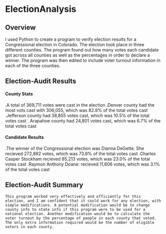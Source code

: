 # ElectionAnalysis
## Overview
  I used Python to create a program to verify election results for a Congressional election in Colorado. The election took place in three different counties. The program found out how many votes each candidate got across all counties as well as the percentages in order to declare a winner. The program was then edited to include voter turnout information in each of the three counties.
  
  ## Election-Audit Results
  #### County Stats
  .A total of 369,711 votes were cast in the election
  .Denver county had the most vots cast with 306,055, which was 82.8% of the total votes cast
  .Jefferson county had 38,855 votes cast, which was 10.5% of the total votes cast
  . Arapahoe county had 24,801 votes cast, which was 6.7% of the total votes cast
  
  #### Candidate Results
  .The winner of the Congressional election was Dianna DeGette. She recieved 272,892 votes, which was 73.8% of the total votes cast
  .Charles Casper Stockham recieved 85,213 votes, which was 23.0% of the total votes cast
  .Raymon Anthony Doane: recieved 11,606 votes, which was 3.1% of the total votes cast
  
  ## Election-Audit Summary
    This program worked very effectively and efficiently for this election, and I am confident that it could work for any election, with simple modifications. A potential modification would be to change county info to state info if this program were to be used for a national election. Another modification would be to calculate the voter turnout by the percentage of people in each county that voted. The only extra information required would be the number of eligible voters in each county.
